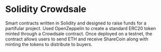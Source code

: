 # Solidity Crowdsale

Smart contracts written in Solidity and designed to raise funds for a partifular project.  Used OpenZeppelin to create a standard ERC20 token minted through a Crowdsale contract.  Once deployed on a testnet, the contract allows users to send ETH and receive ShareCoin along with minting the tokens to distribute to buyers.  
